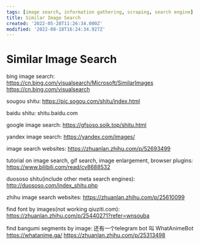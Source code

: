 ```yaml
---
tags: [image search, information gathering, scraping, search engine]
title: Similar Image Search
created: '2022-05-28T11:26:34.000Z'
modified: '2022-08-18T16:24:34.927Z'
---
```


# Similar Image Search

bing image search:
https://cn.bing.com/visualsearch/Microsoft/SimilarImages
https://cn.bing.com/visualsearch

sougou shitu:
https://pic.sogou.com/shitu/index.html

baidu shitu:
shitu.baidu.com

google image search:
https://gfsoso.soik.top/shitu.html

yandex image search:
https://yandex.com/images/

image search websites:
https://zhuanlan.zhihu.com/p/52693499 

tutorial on image search, gif search, image enlargement, browser plugins:
https://www.bilibili.com/read/cv8688532

duososo shitu(include other meta search engines):
http://duososo.com/index_shitu.php

zhihu image search websites:
https://zhuanlan.zhihu.com/p/25610099

find font by images(not working qiuziti.com):
https://zhuanlan.zhihu.com/p/25440271?refer=wnsouba

find bangumi segments by image:
还有一个telegram bot 叫 WhatAnimeBot
https://whatanime.ga/
https://zhuanlan.zhihu.com/p/25313498
